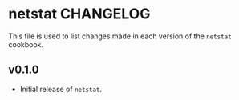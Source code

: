 netstat CHANGELOG
==================

This file is used to list changes made in each version of the `netstat` cookbook.

## v0.1.0

* Initial release of `netstat`.
